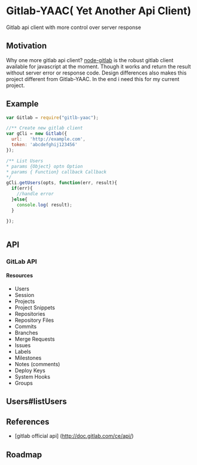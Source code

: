 # Gitlab-YAAC( Yet Another Api Client)

Gitlab api client with more control over server response

Motivation
-------------

Why one more gitlab api client? [node-gitlab](https://github.com/node-gitlab/node-gitlab) is the robust gitlab client available for javascript at the moment. Though it works and return the result without server error or response code.
Design differences also makes this project different from Gitlab-YAAC.
In the end i need this for my current project.

Example
-------------

``` js
var Gitlab = require("gitlb-yaac");

//** Create new gitlab client
var gCli = new Gitlab({
  url:   'http://example.com',
  token: 'abcdefghij123456'
});

/** List Users
* params {Object} optn Option
* params { Function} callback Callback
*/
gCli.getUsers(opts, function(err, result){
  if(err){
    //handle error
  }else{
    console.log( result);
  }

});



```


API
-------------

### GitLab API

#### Resources

- Users
- Session
- Projects
- Project Snippets
- Repositories
- Repository Files
- Commits
- Branches
- Merge Requests
- Issues
- Labels
- Milestones
- Notes (comments)
- Deploy Keys
- System Hooks
- Groups


## Users#listUsers



References
-----------------

- [gitlab official api] (http://doc.gitlab.com/ce/api/)


Roadmap
-----------
